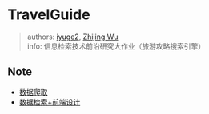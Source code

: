 # TravelGuide
> authors: [iyuge2](https://github.com/iyuge2), [Zhijing Wu](https://github.com/distantJing)  
> info: 信息检索技术前沿研究大作业（旅游攻略搜索引擎）

## Note

- [数据爬取](./TGSpider)
- [数据检索+前端设计](./web-application)